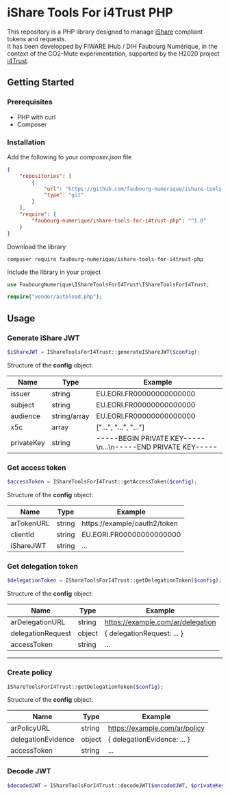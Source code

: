 # iShare Tools For i4Trust PHP

This repository is a PHP library designed to manage [iShare](https://dev.ishare.eu/index.html) compliant tokens and requests.<br>
It has been developped by FIWARE iHub / DIH Faubourg Numérique, in the context of the CO2-Mute experimentation, supported by the H2020 project [i4Trust](https://i4trust.org/).

## Getting Started

### Prerequisites

- PHP with curl
- Composer

### Installation

Add the following to your *composer.json* file

```json
{
    "repositories": [
        {
            "url": "https://github.com/faubourg-numerique/ishare-tools-for-i4trust-php.git",
            "type": "git"
        }
    ],
    "require": {
        "faubourg-numerique/ishare-tools-for-i4trust-php": "^1.0"
    }
}
```

Download the library

```
composer require faubourg-numerique/ishare-tools-for-i4trust-php
```

Include the library in your project

```php
use FaubourgNumerique\IShareToolsForI4Trust\IShareToolsForI4Trust;

require("vendor/autoload.php");
```

## Usage

### Generate iShare JWT

```php
$iShareJWT = IShareToolsForI4Trust::generateIShareJWT($config);
```

Structure of the **config** object:

| Name       | Type         | Example                                                     |
|------------|--------------|-------------------------------------------------------------|
| issuer     | string       | EU.EORI.FR00000000000000                                    |
| subject    | string       | EU.EORI.FR00000000000000                                    |
| audience   | string/array | EU.EORI.FR00000000000000                                    |
| x5c        | array        | ["...", "...", "..."]                                       |
| privateKey | string       | -----BEGIN PRIVATE KEY-----\n...\n-----END PRIVATE KEY----- |


### Get access token

```php
$accessToken = IShareToolsForI4Trust::getAccessToken($config);
```

Structure of the **config** object:

| Name       | Type   | Example                      |
|------------|--------|------------------------------|
| arTokenURL | string | https://example/oauth2/token |
| clientId   | string | EU.EORI.FR00000000000000     |
| iShareJWT  | string | ...                          |

### Get delegation token

```php
$delegationToken = IShareToolsForI4Trust::getDelegationToken($config);
```

Structure of the **config** object:

| Name              | Type   | Example                           |
|-------------------|--------|-----------------------------------|
| arDelegationURL   | string | https://example.com/ar/delegation |
| delegationRequest | object | { delegationRequest: ... }        |
| accessToken       | string | ...                               |

<hr>

### Create policy

```php
IShareToolsForI4Trust::getDelegationToken($config);
```

Structure of the **config** object:

| Name               | Type   | Example                       |
|--------------------|--------|-------------------------------|
| arPolicyURL        | string | https://example.com/ar/policy |
| delegationEvidence | object | { delegationEvidence: ... }   |
| accessToken        | string | ...                           |

### Decode JWT

```php
$decodedJWT = IShareToolsForI4Trust::decodeJWT($encodedJWT, $privateKey);
```

